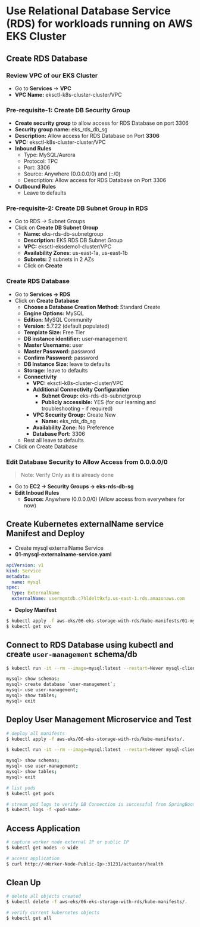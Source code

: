 # Use Relational Database Service (RDS) for workloads running on AWS EKS Cluster

## Create RDS Database

### Review VPC of our EKS Cluster
- Go to **Services** -> **VPC**
- **VPC Name:**  eksctl-k8s-cluster-cluster/VPC

### Pre-requisite-1: Create DB Security Group
- **Create security group** to allow access for RDS Database on port 3306
- **Security group name:** eks_rds_db_sg
- **Description:** Allow access for RDS Database on Port **3306**
- **VPC:** eksctl-k8s-cluster-cluster/VPC
- **Inbound Rules**
    - Type: MySQL/Aurora
    - Protocol: TPC
    - Port: 3306
    - Source: Anywhere (0.0.0.0/0) and (::/0)
    - Description: Allow access for RDS Database on Port 3306
- **Outbound Rules**
    - Leave to defaults

### Pre-requisite-2: Create DB Subnet Group in RDS
- Go to RDS -> Subnet Groups
- Click on **Create DB Subnet Group**
    - **Name:** eks-rds-db-subnetgroup
    - **Description:** EKS RDS DB Subnet Group
    - **VPC:** eksctl-eksdemo1-cluster/VPC
    - **Availability Zones:** us-east-1a, us-east-1b
    - **Subnets:** 2 subnets in 2 AZs
    - Click on **Create**

### Create RDS Database
- Go to  **Services -> RDS**
- Click on **Create Database**
    - **Choose a Database Creation Method:** Standard Create
    - **Engine Options:** MySQL
    - **Edition**: MySQL Community
    - **Version**: 5.7.22 (default populated)
    - **Template Size:** Free Tier
    - **DB instance identifier:** user-management
    - **Master Username:** user
    - **Master Password:** password
    - **Confirm Password:** password
    - **DB Instance Size:** leave to defaults
    - **Storage:** leave to defaults
    - **Connectivity**
        - **VPC:** eksctl-k8s-cluster-cluster/VPC
        - **Additional Connectivity Configuration**
            - **Subnet Group:** eks-rds-db-subnetgroup
            - **Publicly accessible:** YES (for our learning and troubleshooting - if required)
        - **VPC Security Group:** Create New
            - **Name:** eks_rds_db_sg
        - **Availability Zone:** No Preference
        - **Database Port:** 3306
    - Rest all leave to defaults
- Click on Create Database

### Edit Database Security to Allow Access from 0.0.0.0/0
> Note: Verify Only as it is already done
- Go to **EC2 -> Security Groups -> eks-rds-db-sg**
- **Edit Inboud Rules**
    - **Source:** Anywhere (0.0.0.0/0)  (Allow access from everywhere for now)


## Create Kubernetes externalName service Manifest and Deploy
- Create mysql externalName Service
- **01-mysql-externalname-service.yaml**
```yml
apiVersion: v1
kind: Service
metadata:
  name: mysql
spec:
  type: ExternalName
  externalName: usermgmtdb.c7hldelt9xfp.us-east-1.rds.amazonaws.com
```
- **Deploy Manifest**
```bash
$ kubectl apply -f aws-eks/06-eks-storage-with-rds/kube-manifests/01-mysql-externalname-service.yaml
$ kubectl get svc
```
## Connect to RDS Database using kubectl and create `user-management` schema/db
```bash
$ kubectl run -it --rm --image=mysql:latest --restart=Never mysql-client -- mysql -h user-management.c5sgo8o4qt95.us-east-1.rds.amazonaws.com -u user -ppassword

mysql> show schemas;
mysql> create database `user-management`;
mysql> use user-management;
mysql> show tables;
mysql> exit
```

## Deploy User Management Microservice and Test
```bash
# deploy all manifests
$ kubectl apply -f aws-eks/06-eks-storage-with-rds/kube-manifests/.

$ kubectl run -it --rm --image=mysql:latest --restart=Never mysql-client -- mysql -h user-management.c5sgo8o4qt95.us-east-1.rds.amazonaws.com -u user -ppassword

mysql> show schemas;
mysql> use user-management;
mysql> show tables;
mysql> exit

# list pods
$ kubectl get pods

# stream pod logs to verify DB Connection is successful from SpringBoot Application
$ kubectl logs -f <pod-name>
```
## Access Application
```bash
# capture worker node external IP or public IP
$ kubectl get nodes -o wide

# access application
$ curl http://<Worker-Node-Public-Ip>:31231/actuator/health
```

## Clean Up
```bash
# delete all objects created
$ kubectl delete -f aws-eks/06-eks-storage-with-rds/kube-manifests/.

# verify current kubernetes objects
$ kubectl get all
```
